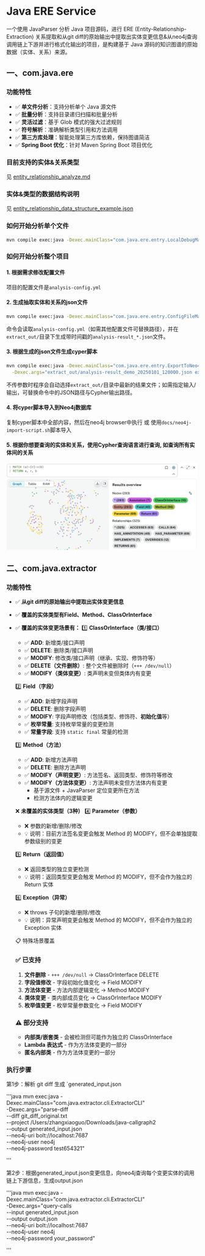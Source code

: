 # Java ERE Service

一个使用 JavaParser 分析 Java 项目源码，进行 ERE (Entity-Relationship-Extraction) 关系提取和从git diff的原始输出中提取出实体变更信息&从neo4j查询调用链上下游并进行格式化输出的项目，是构建基于 Java 源码的知识图谱的原始数据（实体、关系）来源。

## 一、com.java.ere
### 功能特性

- ✅ **单文件分析**：支持分析单个 Java 源文件
- ✅ **批量分析**：支持目录递归扫描和批量分析
- ✅ **灵活过滤**：基于 Glob 模式的强大过滤规则
- ✅ **符号解析**：准确解析类型引用和方法调用
- ✅ **第三方库处理**：智能处理第三方库依赖，保持图谱简洁
- ✅ **Spring Boot 优化**：针对 Maven Spring Boot 项目优化

### 目前支持的实体&关系类型
见 [entity_relationship_analyze.md](docs/entity_relationship_analyze.md)

### 实体&类型的数据结构说明
见 [entity_relationship_data_structure_example.json](docs/entity_relationship_data_structure_example.json)

### 如何开始分析单个文件

```bash
mvn compile exec:java -Dexec.mainClass="com.java.ere.entry.LocalDebugMain"
```

### 如何开始分析整个项目
#### 1. 根据需求修改配置文件
项目的配置文件是`analysis-config.yml`
#### 2. 生成抽取实体和关系的json文件

```bash
mvn compile exec:java -Dexec.mainClass="com.java.ere.entry.ConfigFileMain" -Dexec.args="analysis-config.yml"
```

命令会读取`analysis-config.yml`（如需其他配置文件可替换路径），并在`extract_out/`目录下生成带时间戳的`analysis-result_*.json`文件。

#### 3. 根据生成的json文件生成cyper脚本

```bash
mvn compile exec:java -Dexec.mainClass="com.java.ere.entry.ExportToNeo4jMain" \
  -Dexec.args="extract_out/analysis-result_demo_20250101_120000.json extract_out/neo4j-import.cypher"
```

不传参数时程序会自动选择`extract_out/`目录中最新的结果文件；如需指定输入/输出，可替换命令中的JSON路径与Cypher输出路径。

#### 4. 将cyper脚本导入到Neo4j数据库
  复制cyper脚本中全部内容，然后在neo4j browser中执行
  或
  使用`docs/neo4j-import-script.sh`脚本导入


#### 5. 根据你想要查询的实体和关系，使用Cypher查询语言进行查询, 如查询所有实体间的关系
![alt text](image.png)

## 二、com.java.extractor
### 功能特性

- ✅ **从git diff的原始输出中提取出实体变更信息**
- ✅ **覆盖的实体类型有Field、Method、ClassOrInterface**
- ✅ **覆盖的实体变更场景有：**
    1️⃣ **ClassOrInterface（类/接口）**
    - ✅ **ADD**: 新增类/接口声明
    - ✅ **DELETE**: 删除类/接口声明
    - ✅ **MODIFY**: 修改类/接口声明（继承、实现、修饰符等）
    - ✅ **DELETE（文件删除）**: 整个文件被删除时（`+++ /dev/null`）
    - ✅ **MODIFY（类体变更）**: 类声明未变但类体内有变更

    2️⃣ **Field（字段）**
    - ✅ **ADD**: 新增字段声明
    - ✅ **DELETE**: 删除字段声明
    - ✅ **MODIFY**: 字段声明修改（包括类型、修饰符、**初始化值**等）
    - ✅ **枚举常量**: 支持枚举常量的变更检测
    - ✅ **常量字段**: 支持 `static final` 常量的检测

    3️⃣ **Method（方法）**
    - ✅ **ADD**: 新增方法声明
    - ✅ **DELETE**: 删除方法声明
    - ✅ **MODIFY（声明变更）**: 方法签名、返回类型、修饰符等修改
    - ✅ **MODIFY（方法体变更）**: 方法声明未变但方法体内有变更
      - 基于源文件 + JavaParser 定位变更所在方法
      - 检测方法体内的逻辑变更

    ❌ **未覆盖的实体类型（3种）**
    4️⃣ **Parameter（参数）**
    - ❌ 参数的新增/删除/修改
    - 💡 说明：目前方法签名变更会触发 Method 的 MODIFY，但不会单独提取参数级别的变更

    5️⃣ **Return（返回值）**
    - ❌ 返回类型的独立变更检测
    - 💡 说明：返回类型变更会触发 Method 的 MODIFY，但不会作为独立的 Return 实体

    6️⃣ **Exception（异常）**
    - ❌ throws 子句的新增/删除/修改
    - 💡 说明：异常声明变更会触发 Method 的 MODIFY，但不会作为独立的 Exception 实体

    📋 特殊场景覆盖
    ### ✅ **已支持**
    1. **文件删除** - `+++ /dev/null` → ClassOrInterface DELETE
    2. **字段值修改** - 字段初始化值变化 → Field MODIFY
    3. **方法体变更** - 方法内部逻辑变化 → Method MODIFY
    4. **类体变更** - 类内部成员变化 → ClassOrInterface MODIFY
    5. **枚举值变更** - 枚举常量参数变化 → Field MODIFY

    ### ⚠️ **部分支持**
    - **内部类/嵌套类** - 会被检测但可能作为独立的 ClassOrInterface
    - **Lambda 表达式** - 作为方法体变更的一部分
    - **匿名内部类** - 作为方法体变更的一部分
### 执行步骤
第1步：解析 git diff 生成 `generated_input.json

'''java
mvn exec:java -Dexec.mainClass="com.java.extractor.cli.ExtractorCLI" \
  -Dexec.args="parse-diff \
    --diff git_diff_original.txt \
    --project /Users/zhangxiaoguo/Downloads/java-callgraph2 \
    --output generated_input.json \
    --neo4j-uri bolt://localhost:7687 \
    --neo4j-user neo4j \
    --neo4j-password test654321"

'''

第2步：根据generated_input.json变更信息，向neo4j查询每个变更实体的调用链上下游信息，生成output.json

'''java
mvn exec:java -Dexec.mainClass="com.java.extractor.cli.ExtractorCLI" \
  -Dexec.args="query-calls \
    --input generated_input.json \
    --output output.json \
    --neo4j-uri bolt://localhost:7687 \
    --neo4j-user neo4j \
    --neo4j-password your_password"

'''
